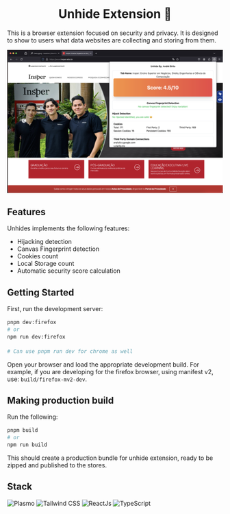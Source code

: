 <h1 align="center">Unhide Extension 🔐</h1>

This is a browser extension focused on security and privacy.
It is designed to show to users what data websites are collecting and storing from them.

![Image](/assets/banner.png)

## Features

Unhides implements the following features:
- Hijacking detection
- Canvas Fingerprint detection
- Cookies count
- Local Storage count
- Automatic security score calculation

## Getting Started

First, run the development server:

```bash
pnpm dev:firefox 
# or
npm run dev:firefox

# Can use pnpm run dev for chrome as well
```

Open your browser and load the appropriate development build. For example, if you are developing for the firefox browser, using manifest v2, use: `build/firefox-mv2-dev`.



## Making production build

Run the following:

```bash
pnpm build
# or
npm run build
```

This should create a production bundle for unhide extension, ready to be zipped and published to the stores.

## Stack


![Plasmo](https://img.shields.io/badge/-Plasmo-FFD700?style=flat-square&logo=plasmo&logoColor=white) ![Tailwind CSS](https://img.shields.io/badge/-Tailwind%20CSS-38B2AC?style=flat-square&logo=tailwind-css&logoColor=white) ![ReactJs](https://img.shields.io/badge/React-20232A?style=for-the-badge&logo=react&logoColor=61DAFB) ![TypeScript](	https://img.shields.io/badge/TypeScript-007ACC?style=for-the-badge&logo=typescript&logoColor=white)
